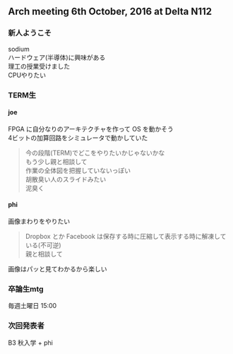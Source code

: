 Arch meeting 6th October, 2016 at Delta N112
--------

### 新人ようこそ
sodium  
ハードウェア(半導体)に興味がある  
理工の授業受けました  
CPUやりたい  

### TERM生
#### joe
FPGA に自分なりのアーキテクチャを作って OS を動かそう  
4ビットの加算回路をシミュレータで動かしていた  
>今の段階(TERM)でどこをやりたいかじゃないかな  
もう少し親と相談して  
作業の全体図を把握していないっぽい  
胡散臭い人のスライドみたい  
泥臭く

#### phi
画像まわりをやりたい  
>Dropbox とか Facebook は保存する時に圧縮して表示する時に解凍している(不可逆)  
親と相談して

画像はパッと見てわかるから楽しい  

### 卒論生mtg
毎週土曜日 15:00

### 次回発表者
B3 秋入学 + phi

